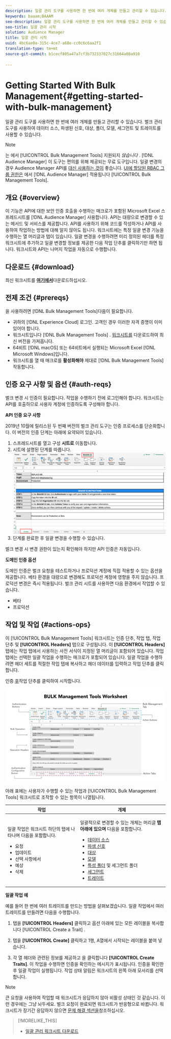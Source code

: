 ```yaml
---
description: 일괄 관리 도구를 사용하면 한 번에 여러 개체를 만들고 관리할 수 있습니다. 벌크 관리 도구를 사용하여 데이터 소스, 파생된 신호, 대상, 폴더, 세그먼트 및 트레이트를 사용할 수 있습니다.
keywords: baaam;BAAAM
seo-description: 일괄 관리 도구를 사용하면 한 번에 여러 개체를 만들고 관리할 수 있습니다. 벌크 관리 도구를 사용하여 데이터 소스, 파생된 신호, 대상, 폴더, 세그먼트 및 트레이트를 사용할 수 있습니다.
seo-title: 일괄 관리 시작
solution: Audience Manager
title: 일괄 관리 시작
uuid: 4bc6ae0a-315c-4ce7-a68e-cc0c6c6aa2f1
translation-type: tm+mt
source-git-commit: b1cecf805a47a7cf3b732337027c31664a08a910

---
```



# Getting Started With Bulk Management{#getting-started-with-bulk-management}

일괄 관리 도구를 사용하면 한 번에 여러 개체를 만들고 관리할 수 있습니다. 벌크 관리 도구를 사용하여 데이터 소스, 파생된 신호, 대상, 폴더, 모델, 세그먼트 및 트레이트를 사용할 수 있습니다.

<!-- 

c_bulk_start.xml

 -->

>[!NOTE]
>
>는 에서 [!UICONTROL Bulk Management Tools] 지원되지 *않습니다* . [!DNL Audience Manager] 이 도구는 편의를 위해 제공되는 무료 도구입니다. 일괄 변경의 경우 Audience Manager API를 [대신 사용하는 것이](../../api/rest-api-main/aam-api-getting-started.md) 좋습니다. [UI에 할당된 RBAC 그룹 권한은](../../features/administration/administration-overview.md) 에서 [!DNL Audience Manager] 적용됩니다 [!UICONTROL Bulk Management Tools].

## 개요 {#overview}

이 기능은 API에 대한 보안 인증 호출을 수행하는 매크로가 포함된 Microsoft Excel 스프레드시트를 [!DNL Audience Manager] 사용합니다. API는 대량으로 변경할 수 있는 메서드 및 서비스를 제공합니다. API를 사용하기 위해 코드를 작성하거나 API를 사용하여 작업하는 방법에 대해 알지 않아도 됩니다. 워크시트에는 특정 일괄 변경 기능을 수행하는 열 머리글과 탭이 있습니다. 일괄 변경을 수행하려면 미리 정의된 헤더를 특정 워크시트에 추가하고 일괄 변경할 정보를 제공한 다음 작업 단추를 클릭하기만 하면 됩니다. 워크시트와 API는 나머지 작업을 자동으로 수행합니다.

## 다운로드 {#download}

최신 워크시트를 **[여기에서](assets/BAAAM_V2_20191015.xlsm)**&#x200B;다운로드하십시오.

## 전제 조건 {#prereqs}

을 사용하려면 [!DNL Bulk Management Tools]다음이 필요합니다.

* 귀하의 [!DNL Experience Cloud] 로그인. 고객인 경우 이러한 자격 증명이 이미 있어야 합니다.
* 워크시트입니다 [!DNL Bulk Management Tools] . [워크시트를](/help/using/reference/bulk-management-tools/bulk-management-intro.md#download) 다운로드하여 최신 버전을 가져옵니다.
* 64비트 [!DNL macOS] 또는 64비트에서 실행되는 Microsoft Excel [!DNL Microsoft Windows]입니다.
* 워크시트를 열 때 매크로를 **활성화해야** 제대로 [!DNL Bulk Management Tools] 작동합니다.

## 인증 요구 사항 및 옵션 {#auth-reqs}

벌크 변경 시 인증이 필요합니다. 작업을 수행하기 전에 로그인해야 합니다. 워크시트는 API를 호출하므로 사용자 계정에 인증하도록 구성해야 합니다.

**API 인증 요구 사항**

2019년 10월에 릴리스된 두 번째 버전의 벌크 관리 도구는 인증 프로세스를 단순화합니다. 이 버전의 인증 단계는 아래에 요약되어 있습니다.

1. 스프레드시트를 열고 구성 **시트로** 이동합니다.
2. 시트에 설명된 단계를 따릅니다.
   ![](assets/baaam-authentication.png)
3. 단계를 완료한 후 일괄 변경을 수행할 수 있습니다.

벌크 변경 시 변경 권한이 있는지 확인해야 하지만 API 인증은 자동입니다.

**도메인 인증 옵션**

도메인 인증은 벌크 요청을 테스트하거나 프로덕션 계정에 직접 적용할 수 있는 옵션을 제공합니다. 베타 환경을 대량으로 변경해도 프로덕션 계정에 영향을 주지 않습니다. 프로덕션 변경은 즉시 적용됩니다. 벌크 관리 시트를 사용하면 다음 환경에서 작업할 수 있습니다.

* 베타
* 프로덕션

## 작업 및 작업 {#actions-ops}

이 [!UICONTROL Bulk Management Tools] 워크시트는 인증 단추, 작업 탭, 작업 단추 및 **[!UICONTROL Headers]** 탭으로 구성됩니다. 이 **[!UICONTROL Headers]** 탭에는 작업 탭에서 사용하는 사전 서식이 지정된 열 머리글이 포함되어 있습니다. 작업 탭에는 선택한 일괄 작업을 수행하는 매크로가 포함되어 있습니다. 일괄 작업을 수행하려면 헤더 세트를 적절한 작업 탭에 복사하고 헤더 데이터를 입력하고 작업 단추를 클릭합니다.

인증 [후](#auth-reqs)작업 단추를 클릭하여 시작합니다.

![](assets/baaam-worksheet.png)

아래 표에는 사용자가 수행할 수 있는 작업과 [!UICONTROL Bulk Management Tools] 워크시트로 조작할 수 있는 항목이 나열됩니다.

<table id="table_B9B3E09B692E42BAA52FB32C18B00709"> 
 <thead> 
  <tr> 
   <th colname="col1" class="entry"> 작업 </th> 
   <th colname="col2" class="entry"> 개체 </th> 
  </tr> 
 </thead>
 <tbody> 
  <tr> 
   <td colname="col1"> <p>일괄 작업은 워크시트 하단의 탭에 나타나며 다음을 포함합니다. </p> <p> 
     <ul id="ul_49F46B9E00C045D29E40258EB7BDCFBB"> 
      <li id="li_193C41EA19EF4D738FBA037D2BF9B05C">요청 </li> 
      <li id="li_5BE2E13D839F4958AAA5C01B7EFC5096">업데이트 </li> 
      <li id="li_4CCCC739795945DF8C89787F9A67EB88">선택 사항에서 </li> 
      <li id="li_C7D36D2BDF0448CEAF3A5EABE41038E8">예상 </li> 
      <li id="li_07A3E94326124A3092362D9896EB7732">삭제 </li> 
     </ul> </p> </td> 
   <td colname="col2"> <p>일괄적으로 변경할 수 있는 개체는 머리글 <b><span class="uicontrol"> 탭 아래에 있으며</span></b> 다음을 포함합니다. </p> <p> 
     <ul id="ul_A7A96F2B1B63430B9A1E1184AC5FA8F2"> 
      <li id="li_E3D9E2E190B04BE685337AC6140C371C"> <a href="../../features/datasources-list-and-settings.md#data-sources-list-and-settings"> 데이터 소스</a> </li> 
      <li id="li_B645385E40684FA28770913EAF18CB2C"> <a href="../../features/derived-signals.md"> 파생 신호</a> </li> 
      <li id="li_9059F8C4A41A410899BDEFC76D3F5949"> <a href="../../features/destinations/destinations.md"> 대상</a> </li> 
      <li> <a href="../../features/algorithmic-models/understanding-models.md"> 모델</a> </li> 
      <li id="li_BB5A445150754E53AA38C78461326932"> <a href="../../features/traits/trait-storage.md#trait-storage"> 특성 폴더</a> 및 세그먼트 폴더 </li> 
      <li id="li_7A27DBF64E0945CF8AE8C96E8C6EDA09"> <a href="../../features/segments/segments-purpose.md"> 세그먼트</a> </li> 
      <li id="li_A4640A34930040DEA8555EAF0AE2A702"> <a href="../../features/traits/trait-details-page.md"> 트레이트</a> </li> 
     </ul> </p> </td> 
  </tr> 
 </tbody> 
</table>

**일괄 작업 예**

예를 들어 한 번에 여러 트레이트를 만드는 방법을 살펴보겠습니다. 일괄 작업에서 여러 트레이트를 만들려면 다음을 수행합니다.

1. 탭을 **[!UICONTROL Headers]** 클릭하고 옵션 아래에 있는 모든 레이블을 복사합니다 [!UICONTROL Create a Trait] .

2. 탭을 **[!UICONTROL Create]** 클릭하고 1행, A열에서 시작되는 레이블을 붙여 넣습니다.
3. 각 열 헤더와 관련된 정보를 제공하고 을 클릭합니다 **[!UICONTROL Create Traits]**. 이 작업을 수행하면 인증을 확인하는 메시지가 표시됩니다. 인증을 확인한 후 일괄 작업이 실행됩니다. 작업 상태 알림은 워크시트의 왼쪽 아래 모서리를 선택합니다.

>[!NOTE]
>
>큰 요청을 사용하여 작업할 때 워크시트가 응답하지 않아 비활성 상태인 것 같습니다. 이런 경우에는 그냥 놔두세요. 벌크 요청이 완료되면 워크시트가 반응형으로 바뀝니다. 워크시트가 장기간 응답하지 않으면 [문제 해결 섹션을](../../reference/bulk-management-tools/bulk-troubleshooting.md)참조하십시오.



>[!MORELIKE_THIS]
>
>* [일괄 관리 워크시트 다운로드](assets/BAAAM_August_2018.xlsm)

